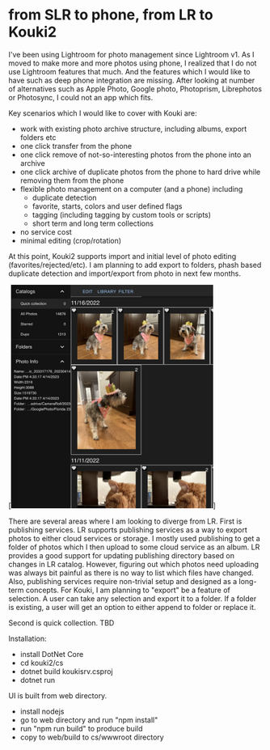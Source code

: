 # from SLR to phone, from LR to Kouki2

I've been using Lightroom for photo management since Lightroom v1. As I moved to make more and more photos using phone, I realized that I do not use Lightroom features that much. And the features which I would like to have such as deep phone integration are missing. After looking at number of alternatives such as Apple Photo, Google photo, Photoprism, Librephotos or Photosync, I could not an app which fits.

Key scenarios which I would like to cover with Kouki are:

- work with existing photo archive structure, including albums, export folders etc
- one click transfer from the phone
- one click remove of not-so-interesting photos from the phone into an archive
- one click archive of duplicate photos from the phone to hard drive while removing them from the phone
- flexible photo management on a computer (and a phone) including
  * duplicate detection
  * favorite, starts, colors and user defined flags
  * tagging (including tagging by custom tools or scripts)
  * short term and long term collections
- no service cost
- minimal editing (crop/rotation)

At this point, Kouki2 supports import and initial level of photo editing (favorites/rejected/etc). I am planning to add export to folders, phash based duplicate detection and import/export from photo in next few months. 

[<img src="./readme-screen1.jpeg" width="400" />]

There are several areas where I am looking to diverge from LR. First is publishing services. LR supports publishing services as a way to export photos to either cloud services or storage. I mostly used publishing to get a folder of photos which I then upload to some cloud service as an album. LR provides a good support for updating publishing directory based on changes in LR catalog. However, figuring out which photos need uploading was always bit painful as there is no way to list which files have changed. Also, publishing services require non-trivial setup and designed as a long-term concepts. For Kouki, I am planning to "export" be a feature of selection. A user can take any selection and export it to a folder. If a folder is existing, a user will get an option to either append to folder or replace it. 

Second is quick collection. TBD

Installation:
- install DotNet Core
- cd kouki2/cs
- dotnet build koukisrv.csproj
- dotnet run

UI is built from web directory. 
- install nodejs
- go to web directory and run "npm install"
- run "npm run build" to produce build
- copy to web/build to cs/wwwroot directory 
